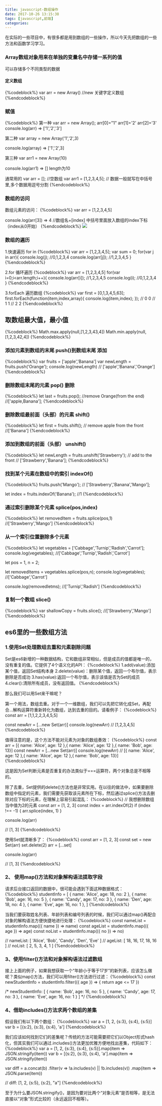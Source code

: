 ```yaml
---
title: javascript-数组操作
date: 2017-10-26 13:15:38
tags: [javascript,前端]
categories:
---
```

在实际的一些项目中，有很多都是用到数组的一些操作，所以今天先把数组的一些方法和函数学习学习。

### Array数组对象用来在单独的变量名中存储一系列的值

可以存储多个不同类型的数据

#### 定义数组
{%codeblock%}
var arr = new Array()  //new 关键字定义数组
{%endcodeblock%}

### 赋值
{%codeblock%}
第一种
var arr = new Array();
arr[0]="1"
arr[1]='2'
arr[2]='3'
console.log(arr)  =>   ['1','2','3']

第二种
var array = new Array('1','2',3)

console.log(array)  =>  ['1','2',3]

第三种
var arr1 = new Array(10)

console.log(arr1)  => []   length为10

通常用的
var arr = [];   //空数组
var arr1 = [1,2,3,4,5];   // 数据一般就写在中括号里,多个数据用逗号分割
{%endcodeblock%}

### 数组的访问

数组元素的访问：
{%codeblock%}
var arr = [1,2,3,4,5]

console.log(arr[3])  => 4   //数组名+[index] 中括号里面放入数组的index下标 （index从0开始）
{%endcodeblock%}
![](/img/array1.jpg)

### 数组的遍历

1.快速遍历  for in
{%codeblock%}
var arr = [1,2,3,4,5];
var sum = 0;
for(var j in arr){
  console.log(j); //0,1,2,3,4
  console.log(arr[j]);  //1,2,3,4,5
}
{%endcodeblock%}

2.for 循环遍历
{%codeblock%}
var arr = [1,2,3,4,5]
for(var i=0;i<arr.length;i++){
  console.log(arr[i]);   //1,2,3,4,5
  console.log(i);        //0,1,2,3,4
}
{%endcodeblock%}

3.forEach 遍历数组
{%codeblock%}
var first = [0,1,3,4,5,63];
first.forEach(function(item,index,array){
  console.log(item,index);
});
// 0  0
// 1  1
// 2  2
{%endcodeblock%}

## 取数组最大值，最小值
{%codeblock%}
Math.max.apply(null,[1,2,3,43,4])
Math.min.apply(null,[1,2,3,42,4])
{%endcodeblock%}

### 添加元素到数组的末尾  push()到数组末尾 添加
{%codeblock%}
var fruits = ['apple','Banana']
var newLength = fruits.push('Orange');
console.log(newLength)
// ['apple','Banana','Orange']
{%endcodeblock%}

### 删除数组末尾的元素 pop() 删除
{%codeblock%}
let last = fruits.pop();
//remove Orange(from the end)
//['apple,Banana'];
{%endcodeblock%}

### 删除数组最前面（头部）的元素  shift()
{%codeblock%}
  let first = fruits.shift();
  // remove apple from the front
  //['Banana']
{%endcodeblock%}

### 添加到数组的前面（头部） unshift()
{%codeblock%}
let newLength = fruits.unshift('Strawberry');
// add to the front
// ['Strawberry','Banana'];
{%endcodeblock%}

### 找到某个元素在数组中的索引  indexOf()
{%codeblock%}
fruits.push('Mango');
// ['Strawberry','Banana','Mango'];

let index = fruits.indexOf('Banana');
//1
{%endcodeblock%}

### 通过索引删除某个元素  splice(pos,index)
{%codeblock%}
let removedItem = fruits.splice(pos,1)
//['Strawberry','Mango']
{%endcodeblock%}

### 从一个索引位置删除多个元素
{%codeblock%}
let vegetables = ['Cabbage','Turnip','Radish','Carrot'];
console.log(vegetables);
//['Cabbage','Turnip','Radish','Carrot']

let pos = 1, n = 2;

let removedItems = vegetables.splice(pos,n);
console.log(vegetables);
//['Cabbage','Carrot']

console.log(removedIetms);
//['Turnip','Radish']
{%endcodeblock%}

### 复制一个数组   slice()
{%codeblock%}
var shallowCopy = fruits.slice();
//['Strawberry','Mango']
{%endcodeblock%}

## es6里的一些数组方法

### 1.使用Set处理数组去重和元素剔除问题
Set是es6新增的一种数据结构，它和数组非常相似，但是成员的值都是唯一的，没有重复的值。它提供了4个语义化的API：
{%codeblock%}
1.add(value):添加某个值，返回Set结构本身
2.delete(value)：删除某个值，返回一个布尔值，表示删除是否成功
3.has(value):返回一个布尔值，表示该值是否为Set的成员
4.clear():清除所有成员，没有返回值。
{%endcodeblock%}

那么我们可以用Set来干嘛呢？

第一个用法，数组去重。对于一个一维数组，我们可以先把它转化成Set，再配合...解构运算符重新转化为数组，达到去重的目的。请看例子：
{%codeblock%}
const arr = [1,1,2,2,3,4,5,5]

const newArr = [...new Set(arr)]
console.log(newArr)
// [1,2,3,4,5]
{%endcodeblock%}

值得注意的是，这个方法不能对元素为对象的数组奏效：
{%codeblock%}
const arr = [{ name: 'Alice', age: 12 },{ name: 'Alice', age: 12 },{ name: 'Bob', age: 13}]
const newArr = [...new Set(arr)]
console.log(newArr)
// [{ name: 'Alice', age: 12 },{ name: 'Alice', age: 12 },{ name: 'Bob', age: 13}]
{%endcodeblock%}

这是因为Set判断元素是否重复的办法类似于===运算符，两个对象总是不相等的。

除了去重，Set提供的delete()方法也是非常实用。在以往的做法中，如果要删除数组中指定的元素，我们需要先获取该元素所在下标，然后通过splice()方法去删除对应下标的元素，在理解上容易引起混乱：
{%codeblock%}
// 我想删除数组当中值为2的元素
const arr = [1, 2, 3]
const index = arr.indexOf(2)
if (index !== -1) {
    arr.splice(index, 1)
}

console.log(arr)

// [1, 3]
{%endcodeblock%}

使用Set就清晰多了：
{%codeblock%}
const arr = [1, 2, 3]
const set = new Set(arr)
set.delete(2)
arr = [...set]

console.log(arr)

// [1, 3]
{%endcodeblock%}

### 2、 使用map()方法和对象解构语法提取字段
请求后台接口返回的数据中，很可能会遇到下面这种数据格式：
{%codeblock%}
studentInfo = [
  { name: 'Alice', age: 18, no: 2 },
  { name: 'Bob', age: 16, no: 5 },
  { name: 'Candy', age: 17, no: 3 },
  { name: 'Den', age: 18, no: 4 },
  { name: 'Eve', age: 16, no: 1 },
]
{%endcodeblock%}

当我们要获取姓名列表、年龄列表和编号列表的时候，我们可以通过map()再配合对象的解构语法方便快捷地进行处理：
{%codeblock%}
const nameList = studentInfo.map(({ name }) => name)
const ageList = studentInfo.map(({ age }) => age)
const noList = studentInfo.map(({ no }) => no)

// nameList: [ 'Alice', 'Bob', 'Candy', 'Den', 'Eve' ]
// ageList: [ 18, 16, 17, 18, 16 ]
// noList: [ 2, 5, 3, 4, 1 ]
{%endcodeblock%}

### 3、使用filter()方法和对象解构语法过滤数组
接上上面的例子，如果我想获取一个“年龄小于等于17岁”的新列表，应该怎么做呢？类似map()方法，我们可以用filter()方法进行过滤：
{%codeblock%}
const newStudentInfo = studentInfo.filter(({ age }) => {
  return age <= 17
})

/*
newStudentInfo: [
  { name: 'Bob', age: 16, no: 5 },
  { name: 'Candy', age: 17, no: 3 },
  { name: 'Eve', age: 16, no: 1 }
]
*/
{%endcodeblock%}

### 4、借助includes()方法求两个数组的差集

假设我们有以下两个数组：
{%codeblock%}
var a = [1, 2, {s:3}, {s:4}, {s:5}]
var b = [{s:2}, {s:3}, {s:4}, 'a']
{%endcodeblock%}

我们应该如何找到它们的差集呢？传统的方法可能需要把它们以Object形式hash化，但其实我们可以通过.includes()方法更加优雅方便地找出差集，代码如下：
{%codeblock%}
var a = [1, 2, {s:3}, {s:4}, {s:5}].map(item => JSON.stringify(item))
var b = [{s:2}, {s:3}, {s:4}, 'a'].map(item => JSON.stringify(item))

var diff = a.concat(b)
            .filter(v => !a.includes(v) || !b.includes(v))
            .map(item => JSON.parse(item))
            
// diff: [1, 2, {s:5}, {s:2}, "a"]
{%endcodeblock%}

至于为什么要JSON.stringify()，是因为要对比两个“对象元素”是否相等，是无法直接以“对象”形式比较的（永远返回不相等）。